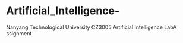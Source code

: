 # Artificial_Intelligence-
Nanyang Technological University CZ3005 Artificial Intelligence LabA ssignment
